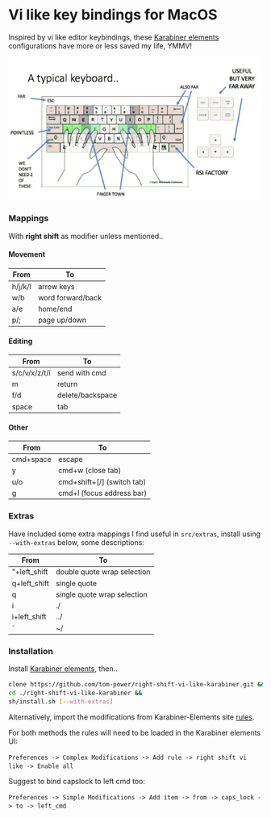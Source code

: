 # Vi like key bindings for MacOS

Inspired by vi like editor keybindings, these [Karabiner elements](https://github.com/tekezo/Karabiner-Elements) configurations have more or less saved my life, YMMV!

![demo](https://github.com/tom-power/right-shift-vi-like-karabiner/blob/main/assets/demo.gif)

### Mappings

With **right shift** as modifier unless mentioned..

#### Movement

| From    | To                |
| ------- | ----------------- |
| h/j/k/l | arrow keys        |
| w/b     | word forward/back |
| a/e     | home/end          |
| p/;     | page up/down      |

#### Editing

| From          | To               |
| ------------- | ---------------- |
| s/c/v/x/z/t/i | send with cmd    |
| m             | return           |
| f/d           | delete/backspace |
| space         | tab              |

#### Other

| From      | To                          |
| --------- | --------------------------- |
| cmd+space | escape                      |
| y         | cmd+w (close tab)           |
| u/o       | cmd+shift+\[/] (switch tab) |
| g         | cmd+l (focus address bar)   |

### Extras

Have included some extra mappings I find useful in `src/extras`, install using `--with-extras` below, some descriptions:

| From          | To                          |
| ------------- | --------------------------- |
| \"+left_shift | double quote wrap selection |
| q+left_shift  | single quote                |
| q             | single quote wrap selection |
| i             | ./                          |
| i+left_shift  | ../                         |
| \`            | ~/                          |

### Installation

Install [Karabiner elements](https://github.com/tekezo/Karabiner-Elements), then..

```bash
clone https://github.com/tom-power/right-shift-vi-like-karabiner.git &&
cd ./right-shift-vi-like-karabiner &&
sh/install.sh [--with-extras]
```

Alternatively, import the modifications from Karabiner-Elements site [rules](https://pqrs.org/osx/karabiner/complex_modifications/#right_shift_vi_like).

For both methods the rules will need to be loaded in the Karabiner elements UI:

`Preferences -> Complex Modifications -> Add rule -> right shift vi like -> Enable all`

Suggest to bind capslock to left cmd too:

`Preferences -> Simple Modifications -> Add item -> from -> caps_lock -> to -> left_cmd`

